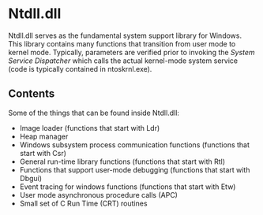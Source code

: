 # Ntdll.dll
Ntdll.dll serves as the fundamental system support library for Windows. This library contains many functions that transition from user mode to kernel mode. Typically, parameters are verified prior to invoking the *System Service Dispatcher* which calls the actual kernel-mode system service (code is typically contained in ntoskrnl.exe).

## Contents
Some of the things that can be found inside Ntdll.dll:
- Image loader (functions that start with Ldr)
- Heap manager
- Windows subsystem process communication functions (functions that start with Csr)
- General run-time library functions (functions that start with Rtl)
- Functions that support user-mode debugging (functions that start with Dbgui)
- Event tracing for windows functions (functions that start with Etw)
- User mode asynchronous procedure calls (APC)
- Small set of C Run Time (CRT) routines 
